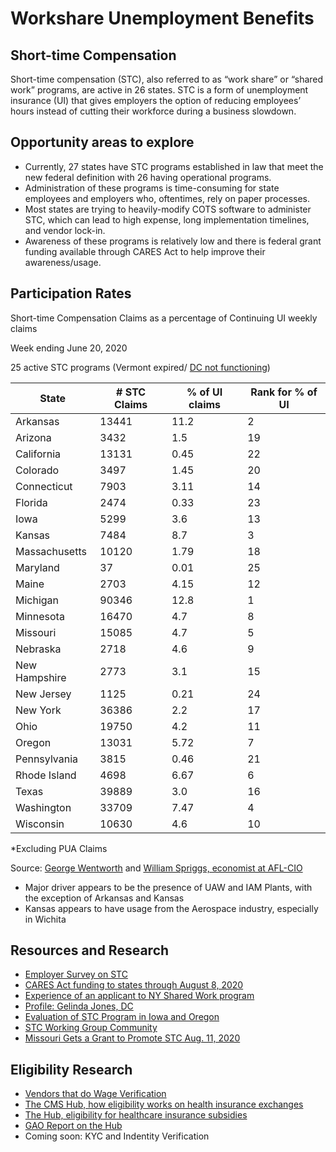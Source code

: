 # Workshare Unemployment Benefits

## Short-time Compensation
Short-time compensation (STC), also referred to as “work share” or “shared work” programs, are active in 26 states. STC is a form of unemployment insurance (UI) that gives employers the option of reducing employees’ hours instead of cutting their workforce during a business slowdown. 

## Opportunity areas to explore
* Currently, 27 states have STC programs established in law that meet the new federal definition with 26 having operational programs.
* Administration of these programs is time-consuming for state employees and employers who, oftentimes, rely on paper processes.
* Most states are trying to heavily-modify COTS software to administer STC, which can lead to high expense, long implementation timelines, and vendor lock-in.
* Awareness of these programs is relatively low and there is federal grant funding available through CARES Act to help improve their awareness/usage.

## Participation Rates
Short-time Compensation Claims as a percentage of Continuing UI weekly claims

Week ending June 20, 2020

25 active STC programs (Vermont expired/ [DC not functioning](https://does.dc.gov/publication/2020-shared-work-unemployment-insurance-program-process))

|State			|# STC Claims		|% of UI claims			|Rank for % of UI|
|----|---|---|----|
|Arkansas		|13441				|11.2			|2|
|Arizona			|3432				|1.5			|19|
|California		|13131				|0.45			|22|
|Colorado		|3497				|1.45			|20|
|Connecticut		|7903				|3.11			|14|
|Florida			|2474				|0.33			|23|
|Iowa			|5299				|3.6			|13|
|Kansas			|7484				|8.7			|3|
|Massachusetts		|10120				|1.79			|18|
|Maryland		|37				|0.01			|25|
|Maine			|2703				|4.15			|12|
|Michigan		|90346				|12.8			|1|
|Minnesota		|16470				|4.7			|8|
|Missouri		|15085				|4.7			|5|
|Nebraska		|2718				|4.6			|9|
|New Hampshire		|2773				|3.1			|15|
|New Jersey		|1125				|0.21			|24|
|New York		|36386				|2.2			|17|
|Ohio			|19750				|4.2			|11|
|Oregon			|13031				|5.72			|7|
|Pennsylvania		|3815				|0.46			|21|
|Rhode Island		|4698				|6.67			|6|
|Texas			|39889				|3.0			|16|
|Washington		|33709				|7.47			|4|
|Wisconsin		|10630				|4.6			|10|

*Excluding PUA Claims

Source: [George Wentworth](https://www.nelp.org/expert/george-wentworth/)
and [William Spriggs, economist at AFL-CIO](https://aflcio.org/policy-experts/william-e-spriggs)

* Major driver appears to be the presence of UAW and IAM Plants, with the exception of Arkansas and Kansas
* Kansas appears to have usage from the Aerospace industry, especially in Wichita

## Resources and Research
* [Employer Survey on STC](https://impaqint.com/work/project-reports/employer-views-about-short-time-compensation-program-survey-and-analysis-four) 
* [CARES Act funding to states through August 8, 2020](https://oui.doleta.gov/unemploy/docs/cares_act_funding_state.html)
* [Experience of an applicant to NY Shared Work program](https://docs.google.com/document/d/1pGUP6TcPcXuwIxPrgDjfiXOK4ANvBRehmL6uZPj7thE/edit?ts=5f3af3dc#heading=h.rq1oo3qq46wh)
* [Profile: Gelinda Jones, DC](https://www.linkedin.com/in/gelinda-jones-35b97262/)
* [Evaluation of STC Program in Iowa and Oregon](https://www.dol.gov/sites/dolgov/files/OASP/legacy/files/STC-in-Iowa-and-Oregon-Final-Report.pdf)
* [STC Working Group Community](https://stc.workforcegps.org/)
* [Missouri Gets a Grant to Promote STC Aug. 11, 2020](https://www.dol.gov/newsroom/releases/eta/eta20200811)

## Eligibility Research
* [Vendors that do Wage Verification](https://drive.google.com/file/d/1j3IVD-G35vvrZ4VL-N-Rqq6Q2PSmqrxg/view)
* [The CMS Hub, how eligibility works on health insurance exchanges](https://www.cms.gov/CCIIO/Resources/Fact-Sheets-and-FAQs/ffe)
* [The Hub, eligibility for healthcare insurance subsidies](https://en.wikipedia.org/wiki/Federal_Data_Services_Hub)
* [GAO Report on the Hub](https://www.gao.gov/products/GAO-16-265#:~:text=The%20data%20hub%20is%20a,information%20security%20policies%20and%20procedures)
* Coming soon: KYC and Indentity Verification 

